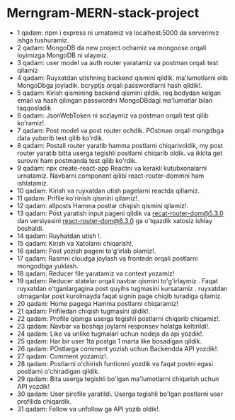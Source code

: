 # Merngram-MERN-stack-project

- 1 qadam:
  npm i express ni urnatamiz va localhost:5000 da serverimiz ishga tushuramiz.
- 2 qadam:
  MongoDB da new project ochamiz va mongoose orqali loyimizga MongoDB ni ulaymiz.
- 3 qadam:
  user model va auth router yaratamiz va postman orqali test qilamiz
- 4 qadam:
  Ruyxatdan utishning backend qismini qildik. ma'lumotlarni olib MongoDbga joyladik. bcryptjs orqali passwordlarni hash qildik!.
- 5 qadam:
  Kirish qismining backend qismini qildik. req.bodydan kelgan email va hash qilingan passwordni MongoDBdagi ma'lumotlar bilan taqqosladik
- 6 qadam:
  JsonWebToken ni sozlaymiz va postman orqali test qilib ko'ramiz!.
- 7 qadam:
  Post model va post router ochdik. POstman orqali mongdbga data yuborib test qilib ko'rdik.
- 8 qadam:
  Postall router yaratib hamma postlarni chiqarivoldik, my post router yaratib bitta userga tegishli postlarni chiqarib oldik. va ikkita get surovni ham postmanda test qilib ko'rdik.
- 9 qadam:
  npx create-react-app Reactni va kerakli kutubxonalarni urnatamiz. Navbarni component qilibi react-router-dommni ham ishlatamiz.
- 10 qadam:
  Kirish va ruyxatdan utish pagelarni reactda qillamiz.
- 11 qadam:
  Prifile ko'rinish qismini qilamiz!.
- 12 qadam:
  allposts Hamma postlar chiqish qismini qilamiz!.
- 13 qadam:
  Post yaratish input pageni qildik va recat-router-dom@5.3.0 dan versiyasini react-router-dom@6.3.0 ga o'tqazdik xatosiz ishlay boshaldi.
- 14 qadam:
  Ruyhatdan utish !.
- 15 qadam:
  Kirish va Xatolarni chiqarish!.
- 16 qadam:
  Post yozish pageni to'g'irlab olamiz!.
- 17 qadam:
  Rasmni cloudga joylash va frontedn orqali postlarni mongodbga yuklash.
- 18 qadam:
  Reducer file yaratamiz va context yozamiz!
- 19 qadam:
  Reducer statelar orqali navbar qismini to'g'irlaymiz . Faqat ruyxatdan o'tganlargagina post quyihs tugmasini kursatamiz . ruyxatdan utmaganlar post kurolmayda faqat signin page chiqib turadiga qilamiz.
- 20 qadam:
  Home pagega Hamma postlarni chiqaramiz!
- 21 qadam:
  Prifiledan chiqish tugmasini qildik!.
- 22 qadam:
  Profile qismga userga tegishli postlarni chiqarib chiqamiz!.
- 23 qadam:
  Navbar va boshqa joylarni responsev holatga keltirildi!.
- 24 qadam:
  Like va unlike tugmalari uchun nodejs da api yozdik!.
- 25 qadam:
  Har bir user 1ta postga 1 marta like bosadigan qildik.
- 26 qadam:
  POstlarga comment yozish uchun Backendda API yozdik!.
- 27 qadam:
  Comment yozamiz!.
- 28 qadam:
  Postlarni o'chirish funtionni yozdik va faqat postni egasi postlarni o'chiradigan qildik.
- 29 qadam:
  Bita userga tegishli bo'lgan ma'lumotlarni chiqarish uchun API yozdik!
- 30 qadam:
  User pirofile yaratildi. Userga tegishli bo'lgan postlarni user profilida chiqardik.
- 31 qadam:
  Follow va unfollow ga API yozib oldik!.
